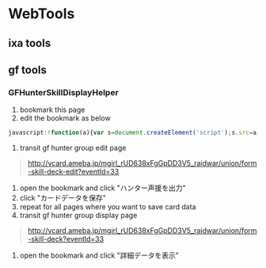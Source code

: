 # WebTools

## ixa tools

## gf tools

### GFHunterSkillDisplayHelper

1. bookmark this page
1. edit the bookmark as below
```javascript
javascript:!function(a){var s=document.createElement('script');s.src=a;document.body.appendChild(s);}('https://souji1103.github.io/WebTools/build/gfhsdh.js');
```
1. transit gf hunter group edit page

> http://vcard.ameba.jp/mgirl_rUD638xFgGpDD3V5_raidwar/union/form-skill-deck-edit?eventId=33

1. open the bookmark and click "ハンター声援を出力"
1. click "カードデータを保存"
1. repeat for all pages where you want to save card data
1. transit gf hunter group display page

> http://vcard.ameba.jp/mgirl_rUD638xFgGpDD3V5_raidwar/union/form-skill-deck?eventId=33

1. open the bookmark and click "詳細データを表示"

